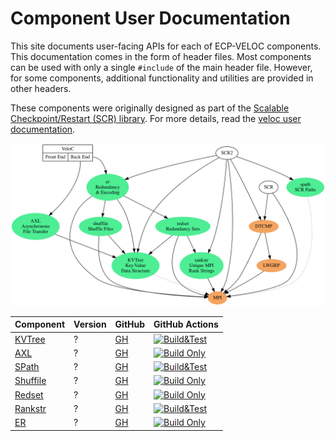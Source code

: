 # Component User Documentation

This site documents user-facing APIs for each of ECP-VELOC components.
This documentation comes in the form of header files.
Most components can be used with only a single `#include` of the main header file.
However, for some components, additional functionality and utilities are provided in other headers.

These components were originally designed as part of the [Scalable Checkpoint/Restart (SCR) library](https://github.com/llnl/scr).
For more details, read the [veloc user documentation](https://veloc.rtfd.io).


<center>
<img alt="Components Diagram" src="./components.svg" width="750px" style="max-width: 100%; text-align: center;" use-map="#g">

Component | Version | GitHub | GitHub Actions
----------|---------|--------|---------------
[KVTree](./group__kvtree.html)     | ? | [GH](https://github.com/ecp-veloc/kvtree)   | [![Build&Test](https://github.com/ECP-VeloC/KVTree/actions/workflows/build-and-test.yml/badge.svg)](https://github.com/ECP-VeloC/KVTree/actions/workflows/build-and-test.yml)
[AXL](./group__axl.html)           | ? | [GH](https://github.com/ecp-veloc/axl)      | [![Build Only](https://github.com/ECP-VeloC/AXL/actions/workflows/build-and-test.yml/badge.svg)](https://github.com/ECP-VeloC/AXL/actions/workflows/build-and-test.yml)
[SPath](./group__spath.html)       | ? | [GH](https://github.com/ecp-veloc/spath)    | [![Build&Test](https://github.com/ECP-VeloC/spath/actions/workflows/build-and-test.yml/badge.svg)](https://github.com/ECP-VeloC/spath/actions/workflows/build-and-test.yml)
[Shuffile](./group__shuffile.html) | ? | [GH](https://github.com/ecp-veloc/shuffile) | [![Build Only](https://github.com/ECP-VeloC/shuffile/actions/workflows/build-and-test.yml/badge.svg)](https://github.com/ECP-VeloC/shuffile/actions/workflows/build-and-test.yml)
[Redset](./group__redset.html)     | ? | [GH](https://github.com/ecp-veloc/redset)   | [![Build Only](https://github.com/ECP-VeloC/redset/actions/workflows/build-and-test.yml/badge.svg)](https://github.com/ECP-VeloC/redset/actions/workflows/build-and-test.yml)
[Rankstr](./group__rankstr.html)   | ? | [GH](https://github.com/ecp-veloc/rankstr)  | [![Build&Test](https://github.com/ECP-VeloC/rankstr/actions/workflows/build-and-test.yml/badge.svg)](https://github.com/ECP-VeloC/rankstr/actions/workflows/build-and-test.yml)
[ER](./group__er.html)             | ? | [GH](https://github.com/ecp-veloc/er)       | [![Build Only](https://github.com/ECP-VeloC/er/actions/workflows/build-and-test.yml/badge.svg)](https://github.com/ECP-VeloC/er/actions/workflows/build-and-test.yml)
</center>
